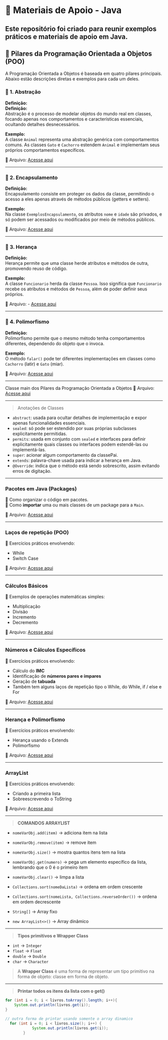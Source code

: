 # 📘 Materiais de Apoio - Java  

Este repositório foi criado para reunir exemplos práticos e materiais de apoio em **Java**.  
---

## 🔷 Pilares da Programação Orientada a Objetos (POO)

A Programação Orientada a Objetos é baseada em quatro pilares principais. Abaixo estão descrições diretas e exemplos para cada um deles.

### 🔹 1. Abstração

**Definição:**  
**Definição:**  
Abstração é o processo de modelar objetos do mundo real em classes, focando apenas nos comportamentos e características essenciais, ocultando detalhes desnecessários.

**Exemplo:**  
A classe `Animal` representa uma abstração genérica com comportamentos comuns. As classes `Gato` e `Cachorro` estendem `Animal` e implementam seus próprios comportamentos específicos.

📁 Arquivo:  [Acesse aqui](https://github.com/EduuhSouza/Materiais-Apoio-Java/tree/main/Pilares%20POO/pilares-poo/src/abstracao)

---

### 🔹 2. Encapsulamento

**Definição:**  
Encapsulamento consiste em proteger os dados da classe, permitindo o acesso a eles apenas através de métodos públicos (getters e setters).

**Exemplo:**  
Na classe `ExemplosEncapsulamento`, os atributos `nome` e `idade` são privados, e só podem ser acessados ou modificados por meio de métodos públicos.

📁 Arquivo:  [Acesse aqui](https://github.com/EduuhSouza/Materiais-Apoio-Java/tree/main/Pilares%20POO/pilares-poo/src/encapsulamento)


---


### 🔹 3. Herança

**Definição:**  
Herança permite que uma classe herde atributos e métodos de outra, promovendo reuso de código.

**Exemplo:**  
A classe `Funcionario` herda da classe `Pessoa`. Isso significa que `Funcionario` recebe os atributos e métodos de `Pessoa`, além de poder definir seus próprios.

📁 Arquivo: - [Acesse aqui](https://github.com/EduuhSouza/Materiais-Apoio-Java/tree/main/Pilares%20POO/pilares-poo/src/heranca)

---

### 🔹 4. Polimorfismo

**Definição:**  
Polimorfismo permite que o mesmo método tenha comportamentos diferentes, dependendo do objeto que o invoca.

**Exemplo:**  
O método `falar()` pode ter diferentes implementações em classes como `Cachorro` (latir) e `Gato` (miar).

📁 Arquivo:  [Acesse aqui](https://github.com/EduuhSouza/Materiais-Apoio-Java/tree/main/Pilares%20POO/pilares-poo/src/polimorfismo)

---

Classe main dos Pilares da Programação Orientada a Objetos
📁 Arquivo:  [Acesse aqui](https://github.com/EduuhSouza/Materiais-Apoio-Java/blob/main/Pilares%20POO/pilares-poo/src/Main.java)

---
> Anotações de Classes

- `abstract`: usada para ocultar detalhes de implementação e expor apenas funcionalidades essenciais.
- `sealed`: só pode ser estendido por suas próprias subclasses explicitamente permitidas.
- `permits`: usada em conjunto com `sealed` e interfaces para definir explicitamente quais classes ou interfaces podem estendê-las ou implementá-las.
- `super`: acionar algum comportamento da classePai.
- `extends`: palavra-chave usada para indicar a herança em Java.
- `@Override`: indica que o método está sendo sobrescrito, assim evitando erros de digitação.

---

###  Pacotes em Java (Packages)  
🔹 Como organizar o código em pacotes.  
🔹 Como **importar** uma ou mais classes de um package para a `Main`.  

📁 Arquivo:  [Acesse aqui](https://github.com/EduuhSouza/Materiais-Apoio-Java/tree/main/Package)

---
###  Laços de repetição (POO)
🔹 Exercícios práticos envolvendo:  
- While  
- Switch Case

📁 Arquivo:  [Acesse aqui](https://github.com/EduuhSouza/Materiais-Apoio-Java/tree/main/La%C3%A7os%20de%20repeti%C3%A7%C3%A3o) 

---

###  Cálculos Básicos  
🔹 Exemplos de operações matemáticas simples:  
- Multiplicação  
- Divisão  
- Incremento  
- Decremento  

📁 Arquivo:  [Acesse aqui](https://github.com/EduuhSouza/Materiais-Apoio-Java/tree/main/C%C3%A1lculos%20Basicos)  

---

###  Números e Cálculos Específicos  
🔹 Exercícios práticos envolvendo:  
- Cálculo do **IMC**  
- Identificação de **números pares e ímpares**  
- Geração de **tabuada**
- Também tem alguns laços de repetição tipo o While, do While, if / else e For

📁 Arquivo:  [Acesse aqui](https://github.com/EduuhSouza/Materiais-Apoio-Java/tree/main/N%C3%BAmeros%20e%20C%C3%A1lculos%20Espec%C3%ADficos)  

---

###  Herança e Polimorfismo 
🔹 Exercícios práticos envolvendo:  
- Herança usando o Extends
- Polimorfismo 

📁 Arquivo:  [Acesse aqui](https://github.com/EduuhSouza/Materiais-Apoio-Java/tree/main/Heran%C3%A7a%20e%20Polimorfismo/heranca-e-polimorfismo/src)  

---

###  ArrayList 
🔹 Exercícios práticos envolvendo:  
- Criando a primeira lista
- Sobreescrevendo o ToString

📁 Arquivo:  [Acesse aqui](https://github.com/EduuhSouza/Materiais-Apoio-Java/tree/main/ArrayList/exercicioAlura/src)  

 ---

> **COMANDOS ARRAYLIST**

- `nomeVarObj.add(item)` → adiciona item na lista
- `nomeVarObj.remove(item)` → remove item
- `nomeVarObj.size()` → mostra quantos itens tem na lista
- `nomeVarObj.get(numero)` → pega um elemento específico da lista, lembrando que o 0 é o primeiro item
- `nomeVarObj.clear()` → limpa a lista
- `Collections.sort(nomeDaLista)` → ordena em ordem crescente
- `Collections.sort(nomeLista, Collections.reverseOrder())` → ordena em ordem decrescente

- `String[]` → Array fixo
- `new ArrayList<>()` → Array dinâmico

---

> **Tipos primitivos e Wrapper Class**

- `int` → `Integer`
- `float` → `Float`
- `double` → `Double`
- `char` → `Character`

> A **Wrapper Class** é uma forma de representar um tipo primitivo na forma de objeto: classe em forma de objeto.

---

> **Printar todos os itens da lista com o get()**

```java 
for (int i = 0; i < livros.toArray().length; i++){
    System.out.println(livros.get(i));
}

// outra forma de printar usando somente o array dinamico
  for (int i = 0; i < livros.size(); i++) {
            System.out.println(livros.get(i));
        }
```


